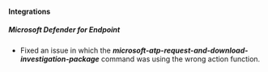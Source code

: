
#### Integrations
##### Microsoft Defender for Endpoint
- Fixed an issue in which the ***microsoft-atp-request-and-download-investigation-package*** command was using the wrong action function. 
